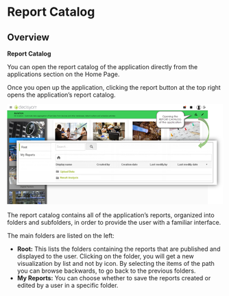# Report Catalog

## **Overview**



**Report Catalog** 

You can open the report catalog of the application directly from the applications section on the Home Page. 

Once you open up the application, clicking the report button at the top right opens the application’s report catalog.

![](../.gitbook/assets/image%20%283%29.png)

The report catalog contains all of the application’s reports, organized into folders and subfolders, in order to provide the user with a familiar interface.

The main folders are listed on the left:

* **Root:** This lists the folders containing the reports that are published and displayed to the user. Clicking on the folder, you will get a new visualization by list and not by icon. By selecting the items of the path you can browse backwards, to go back to the previous folders. 
* **My Reports:** You can choose whether to save the reports created or edited by a user in a specific folder.

